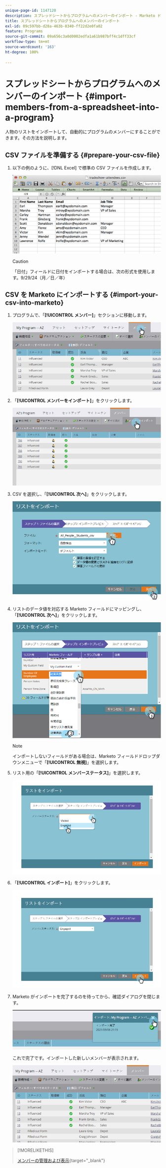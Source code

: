 ```yaml
---
unique-page-id: 1147120
description: スプレッドシートからプログラムへのメンバーのインポート - Marketo ドキュメント - 製品ドキュメント
title: スプレッドシートからプログラムへのメンバーのインポート
exl-id: 09c597bb-d28a-463b-8340-ff22d2e0fa02
feature: Programs
source-git-commit: 09a656c3a0d0002edfa1a61b987bff4c1dff33cf
workflow-type: tm+mt
source-wordcount: '163'
ht-degree: 100%

---
```


# スプレッドシートからプログラムへのメンバーのインポート {#import-members-from-a-spreadsheet-into-a-program}

人物のリストをインポートして、自動的にプログラムのメンバーにすることができます。その方法を説明します。

## CSV ファイルを準備する {#prepare-your-csv-file}

1. 以下の例のように、[!DNL Excel] で標準の CSV ファイルを作成します。

   ![](assets/image2014-9-18-14-3a33-3a4.png)

   >[!CAUTION]
   >
   >「日付」フィールドに日付をインポートする場合は、次の形式を使用します。9/29/24（月／日／年）

## CSV を Marketo にインポートする {#import-your-csv-into-marketo}

1. プログラムで、「**[!UICONTROL メンバー]**」セクションに移動します。

   ![](assets/image2014-9-18-15-3a3-3a57.png)

1. 「**[!UICONTROL メンバーをインポート]**」をクリックします。

   ![](assets/image2014-9-18-15-3a38-3a14.png)

1. CSV を選択し、「**[!UICONTROL 次へ]**」をクリックします。

   ![](assets/importlist1.png)

1. リストのデータ値を対応する Marketo フィールドにマッピングし、「**[!UICONTROL 次へ]**」をクリックします。

   ![](assets/importlist12.png)

   >[!NOTE]
   >
   >インポートしないフィールドがある場合は、Marketo フィールドドロップダウンメニューで「**[!UICONTROL 無視]**」を選択します。

1. リスト用の「**[!UICONTROL メンバーステータス]**」を選択します。

   ![](assets/image2014-9-18-15-3a41-3a32.png)

1. 「**[!UICONTROL インポート]**」をクリックします。

   ![](assets/image2014-9-18-15-3a44-3a19.png)

1. Marketo がインポートを完了するのを待ってから、確認ダイアログを閉じます。

   ![](assets/image2014-9-18-15-3a44-3a37.png)

   これで完了です。インポートした新しいメンバーが表示されます。

   ![](assets/image2014-9-18-15-3a45-3a16.png)

>[!MORELIKETHIS]
>
>[メンバーの管理および表示](/help/marketo/product-docs/core-marketo-concepts/programs/working-with-programs/manage-and-view-members.md){target="_blank"}

